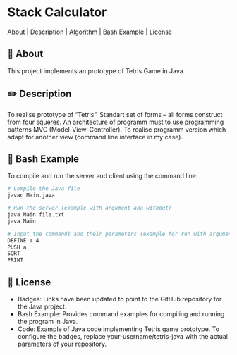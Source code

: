# Stack Calculator


[About](#dart-about) | [Description](#pencil2-description) | [Algorithm](#triangular_ruler-algorithm) | [Bash Example](#paperclip-bash-example) | [License](#page_with_curl-license)


## :dart: About

This project implements an prototype of Tetris Game in Java. 
## :pencil2: Description

To realise prototype of “Tetris”. Standart set of forms – all forms construct from four squeres. An architecture of programm must to use programming patterns MVC (Model-View-Controller). To realise programm version which adapt for another view (command line interface in my case).

## :paperclip: Bash Example

To compile and run the server and client using the command line:

```bash
# Compile the Java file
javac Main.java

# Run the server (example with argument ana without)
java Main file.txt
java Main

# Input the commands and their parameters (example for run with argument)
DEFINE a 4
PUSH a
SQRT
PRINT
```

## :page_with_curl: License

   - Badges: Links have been updated to point to the GitHub repository for the Java project.
   - Bash Example: Provides command examples for compiling and running the program in Java.
   - Code: Example of Java code implementing Tetris game prototype.
To configure the badges, replace your-username/tetris-java with the actual parameters of your repository.
